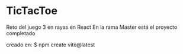 # TicTacToe
Reto del juego 3 en rayas en React
En la rama Master está el proyecto completado

creado en:
$ npm create vite@latest
